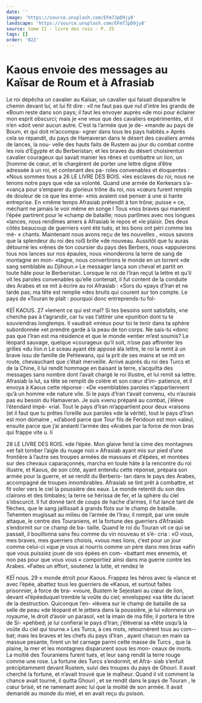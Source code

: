 ```yaml
---
date: ''
image: 'https://source.unsplash.com/EFm7JpD9jy8'
landscape: 'https://source.unsplash.com/EFm7JpD9jy8'
source: tome II - livre des rois - P. 25
tags: []
order: '022'
---
```


# Kaous envoie des messages au Kaïsar de Roum et à Afrasiab

Le roi dépêcha un cavalier au Kaïsar, un cavalier qui faisait disparaître le chemin devant lui, et lui fit dire : «Il ne faut pas que nul d’intre les grands de «Boum reste dans son pays; il faut les envoyer auprès «de moi pour éclairer mon esprit obscurci; mais je «ne veux que des cavaliers expérimentés, et il n’en
«doit venir aucun autre. C’est la l’armée que je de- «mande au pays de Boum, et qui doit m’accompa- «gner dans tous les pays habités.»
Après cela se répandit, du pays de Hamaveran dans le désert des cavaliers armés de lances, la nou- velle des hauts faits de Rustem au jour du combat contre les rois d’Egypte et du Berberistan; et les braves du désert choisirentun cavalier courageux qui savait manier les rênes et combattre un lion, un [homme de cœur, et le chargèrent de porter une lettre digne d’être adressée à un roi, et contenant des pa-
roles convenables et éloquentes : «Nous sommes tous
a
26 LE LIVRE DES BOIS.
«les esclaves du roi; nous ne tenons notre pays que «de sa volonté. Quand une armée de Kerkesars s’a-
«vança pour s’emparer du glorieux trône du roi, nos
«cœurs furent remplis de douleur de ce que les enne- «mis avaient osé penser à une si hante entreprise. En «même temps Afrasiab prétendit à ton trône; puisse
« ce, méchant ne jamais le voir même en songe l Tous «nos braves qui manient l’épée partirent pour le «champ de bataille; nous partîmes avec nos longues «lances, nous rendîmes amers à Afrasiab le repos et «le plaisir. Des deux côtés beaucoup de guerriers «ont été tués, et les bons ont péri comme les mé-
« chants. Maintenant nous avons reçu de tes nouvelles , «nous savons que la splendeur du roi des roiS brille «de nouveau. Aussitôt que tu auras détourné les «rênes de ton coursier du pays des Berbers, nous «appuierons tous nos lances sur nos épaules, nous «inonderons la terre de sang de montagne en mon- «tagne, nous convertirons le monde en un torrent «de sang semblable au Djihoun.»
Le messager lança son cheval et partit en toute hâte pour le Berberistan. Lorsque le roi de l’lran reçut la lettre et qu’il vit les paroles convenables qu’elle contenait, il fut content de la conduite des Arabes et se mit à écrire au roi Afrasiab : «Sors du «pays d’Iran et ne tarde pas; ma tête est remplie
«des bruits qui courent sur ton compte. Le pays de «Touran te plaît : pourquoi donc entreprends-tu fol-

KEÎ KAOUS. 27 «lement ce qui est mal? Si tes besoins sont satisfaits,
«ne cherche pas à t’agrandir, car tu vas t’attirer une «punition dont tu te souviendras longtemps. Il vaudrait «mieux pour toi te tenir dans ta sphère subordonnée «et prendre garde à la peau de ton corps. Ne sais-tu «donc pas que l’lran est ma résidence et que le monde «entier m’est soumis? Le léopard sauvage, quelque «courageux qu’il soit, n’ose pas affronter les grilles
«du lion.n
Le sceau ayant été apposé àla lettre, le roi la remit
à un brave issu de famille de Pehlewans, qui la prit
de ses mains et se mit en route, chevauchant que c’était merveille. Arrivé auprès du roi des Turcs et de
la Chine, il lui rendit hommage en baisant la terre, s’acquitta des messages sans nombre dont l’avait chargé le roi illustre, et lui remit sa lettre. Afrasiab la lut, sa tête se remplit de colère et son cœur d’im- patience, et il envoya à Kaous cette réponse : «De «semblables paroles n’appartiennent qu’à un homme
«de nature vile. Si le pays d’lran t’avait convenu,
«tu n’aurais pas eu besoin du Hamaveran. Je suis «venu préparé au combat, j’élève l’étendard impé-
«rial. Tout le pays d’lran m’appartient pour deux «raisons (et il faut que tu prêtes l’oreille aux paroles
«de la vérité), tout le pays d’Iran est mon domaine , «d’abord parce que Tour fils de Feridoun est mon «aïeul, ensuite parce que j’ai anéanti l’armée des
«Arabes par la force de mon bras qui frappe vite
u. li

28 LE LIVRE DES ROIS.
«de l’épée. Mon glaive fend la cime des montagnes
«et fait tomber l’aigle du nuage noir.»
Afrasiab ayant mis sur pied d’une frontière à l’autre ses troupes armées de massues et d’épées, et
montées sur des chevaux caparaçonnés, marcha en
toute hâte à la rencontre du roi illustre, et Kaous,
de son côté, ayant entendu cette réponse, prépara
son armée pour la guerre, et se rendit du Berberis- tan dans le pays des Arabes, accompagné de troupes innombrables. Afrasiab se tint prêt à combattre, et
fit voler vers le ciel la poussière des eaux. Le monde retentit du son des clairons et des timbales; la terre se hérissa de fer, et la sphère du ciel s’obscurcit. Il
fut donné tant de coups de hache d’armes, il fut lancé
tant de flèches, que le sang jaillissait à grands flots sur le champ de bataille. Tehemten mugissait au milieu de l’armée de l’Irau; il rompit, par une seule
attaque, le centre des Touraniens, et la fortune des guerriers d’Afrasiab s’endormit sur ce champ de ba-
taille. Quand le roi du Touran vit ce qui se passait, il bouillonna sans feu comme du vin nouveau et s’é-
cria : «O vous, mes braves, mes guerriers choisis, «vous mes lions, c’est pour un jour comme celui-ci «que je vous ai nourris comme un père dans mes bras «afin que vous puissiez jouer de vos épées en com-
«battant mes ennemis, et non pas pour que vous vous « comportiez ainsi dans ma guerre contre les Arabes.
«Faites un effort, soutenez la lutte, et rendez le

KEÏ nous. 29 « monde étroit pour Kaous. Frappez les héros avec la
«lance et avec l’épée, abattez tous les guerriers de «Kaous, et surtout faites prisonnier, à force de bra- «voure, Bustem le Sejestani au cœur de lion, devant «l’épéeduquel tremble la voûte du ciel; enveloppez
«sa tête du lacet de la destruction. Quiconque l’en- «lèvera sur le champ de bataille de sa selle de peau «de léopard et le jettera dans la poussière, je lui «donnerai un royaume, le droit d’avoir un parasol,
«et la imain de ma fille; il portera le titre de Si- «pehbed; je lui confierai le pays d’Iran; j’élèverai sa
«tête usqu’à la voûte du ciel qui tourne.»
Les Turcs, à ces mots, retournèrent tous au com-- bat; mais les braves et les chefs du pays d’lran , ayant chacun en main sa massue pesante, firent un tel carnage parmi cette masse de Turcs , que la plaine, la mer et les montagnes disparurent sous les mon- ceaux de morts. La moitié des Touraniens furent
tués, et leur sang rendit la terre rouge comme une rose. La fortune des Turcs s’endormit, et Afra- siab s’enfuit précipitamment devant Rustem, suivi des troupes du pays de Ghouri. Il avait cherché la fortune, et n’avait trouvé que le malheur. Quand il
vit comment la chance avait tourné, il quitta Ghouri , et se rendit dans le pays de Touran , le cœur brisé, et ne ramenant avec lui que la moitié de son armée. Il avait demandé au monde du miel, et en avait reçu du poison.
